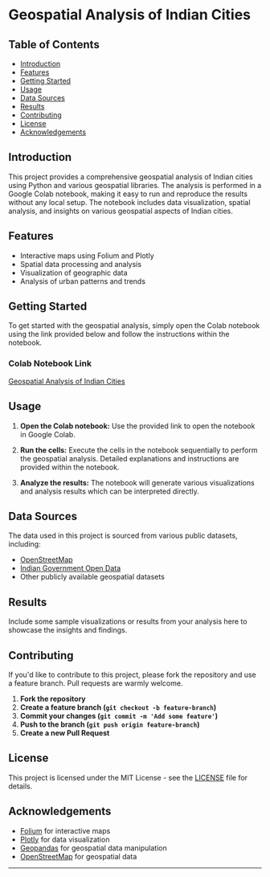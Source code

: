 # Geospatial Analysis of Indian Cities

## Table of Contents
- [Introduction](#introduction)
- [Features](#features)
- [Getting Started](#getting-started)
- [Usage](#usage)
- [Data Sources](#data-sources)
- [Results](#results)
- [Contributing](#contributing)
- [License](#license)
- [Acknowledgements](#acknowledgements)

## Introduction
This project provides a comprehensive geospatial analysis of Indian cities using Python and various geospatial libraries. The analysis is performed in a Google Colab notebook, making it easy to run and reproduce the results without any local setup. The notebook includes data visualization, spatial analysis, and insights on various geospatial aspects of Indian cities.

## Features
- Interactive maps using Folium and Plotly
- Spatial data processing and analysis
- Visualization of geographic data
- Analysis of urban patterns and trends

## Getting Started
To get started with the geospatial analysis, simply open the Colab notebook using the link provided below and follow the instructions within the notebook.

### Colab Notebook Link
[Geospatial Analysis of Indian Cities](https://colab.research.google.com/github/yourusername/geospatial-analysis-indian-cities/notebook.ipynb)

## Usage
1. **Open the Colab notebook:**
   Use the provided link to open the notebook in Google Colab.

2. **Run the cells:**
   Execute the cells in the notebook sequentially to perform the geospatial analysis. Detailed explanations and instructions are provided within the notebook.

3. **Analyze the results:**
   The notebook will generate various visualizations and analysis results which can be interpreted directly.

## Data Sources
The data used in this project is sourced from various public datasets, including:
- [OpenStreetMap](https://www.openstreetmap.org/)
- [Indian Government Open Data](https://data.gov.in/)
- Other publicly available geospatial datasets

## Results
Include some sample visualizations or results from your analysis here to showcase the insights and findings.

## Contributing
If you'd like to contribute to this project, please fork the repository and use a feature branch. Pull requests are warmly welcome.

1. **Fork the repository**
2. **Create a feature branch (`git checkout -b feature-branch`)**
3. **Commit your changes (`git commit -m 'Add some feature'`)**
4. **Push to the branch (`git push origin feature-branch`)**
5. **Create a new Pull Request**

## License
This project is licensed under the MIT License - see the [LICENSE](LICENSE) file for details.

## Acknowledgements
- [Folium](https://python-visualization.github.io/folium/) for interactive maps
- [Plotly](https://plotly.com/python/) for data visualization
- [Geopandas](https://geopandas.org/) for geospatial data manipulation
- [OpenStreetMap](https://www.openstreetmap.org/) for geospatial data

---
